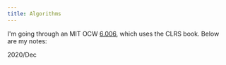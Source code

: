```yaml
---
title: Algorithms
---
```


I'm going through an MIT OCW [6.006](https://ocw.mit.edu/courses/electrical-engineering-and-computer-science/6-006-introduction-to-algorithms-fall-2011/index.htm), which uses the CLRS book. Below are my notes:

2020/Dec
